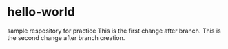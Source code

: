 # hello-world
sample respository for practice
This is the first change after branch.
This is the second change after branch creation.
